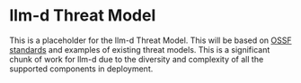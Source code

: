 # llm-d Threat Model

This is a placeholder for the llm-d Threat Model. This will be based on [OSSF standards](https://github.com/ossf/security-insights-spec/tree/main/docs/threat-model) and examples of existing threat models. This is a significant chunk of work for llm-d due to the diversity and complexity of all the supported components in deployment.
